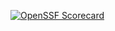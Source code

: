 [![OpenSSF Scorecard](https://api.scorecard.dev/projects/github.com/{owner}/{repo}/badge)](https://scorecard.dev/viewer/?uri=github.com/{owner}/{repo})

